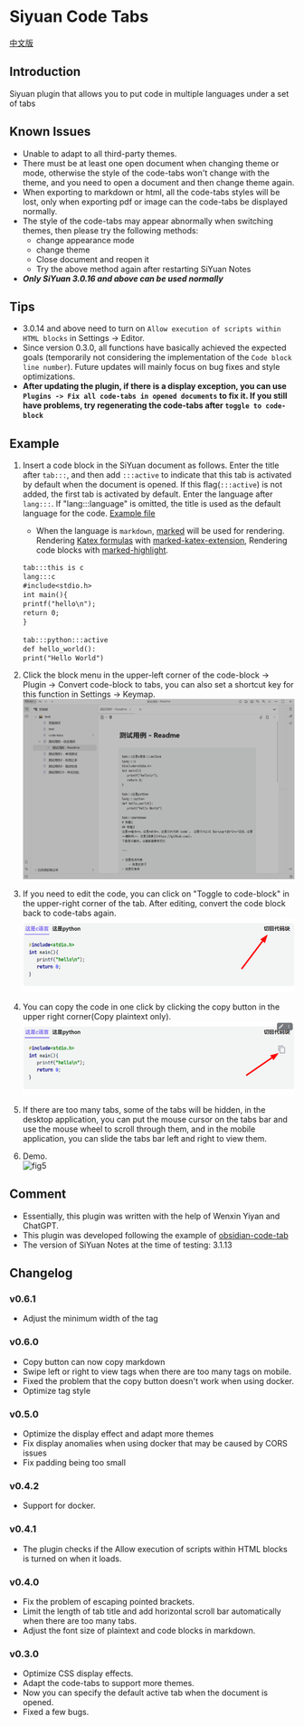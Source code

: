 # Siyuan Code Tabs

[中文版](./README_zh_CN.md)

## Introduction

Siyuan plugin that allows you to put code in multiple languages under a set of tabs

## Known Issues

- Unable to adapt to all third-party themes.
- There must be at least one open document when changing theme or mode, otherwise the style of the code-tabs won't
  change with the theme, and you need to open a document and then change theme again.
- When exporting to markdown or html, all the code-tabs styles will be lost, only when exporting pdf or image can the
  code-tabs be displayed normally.
- The style of the code-tabs may appear abnormally when switching themes, then please try the following methods:
    - change appearance mode
    - change theme
    - Close document and reopen it
    - Try the above method again after restarting SiYuan Notes
- ***Only SiYuan 3.0.16 and above can be used normally***

## Tips

- 3.0.14 and above need to turn on `Allow execution of scripts within HTML blocks` in Settings -> Editor.
- Since version 0.3.0, all functions have basically achieved the expected goals (temporarily not considering the
  implementation of the `Code block line number`). Future updates will mainly focus on bug fixes and style
  optimizations.
- **After updating the plugin, if there is a display exception, you can
  use `Plugins -> Fix all code-tabs in opened documents` to fix it. If you still have problems, try regenerating the
  code-tabs after `toggle to code-block`**

## Example

1. Insert a code block in the SiYuan document as follows. Enter the title after `tab:::`, and then add `:::active` to
   indicate that this tab is activated by default when the document is opened. If this flag(`:::active`) is not added,
   the first tab is activated by default. Enter the language after `lang:::`. If "lang:::language" is omitted, the title
   is used as the default language for the code. [Example file](./asset/example.md)
    - When the language is `markdown`, [marked](https://github.com/markedjs/marked) will be used for rendering.
      Rendering [Katex formulas](https://katex.org)
      with [marked-katex-extension](https://github.com/UziTech/marked-katex-extension), Rendering code blocks
      with [marked-highlight](https://github.com/markedjs/marked-highlight).
   ```
   tab:::this is c
   lang:::c
   #include<stdio.h>
   int main(){
   printf("hello\n");
   return 0;
   }
   
   tab:::python:::active
   def hello_world():
   print("Hello World")
   ```

2. Click the block menu in the upper-left corner of the code-block -> Plugin -> Convert code-block to tabs, you can also
   set a shortcut key for this function in Settings -> Keymap.
   ![fig2](./asset/2.gif)

3. If you need to edit the code, you can click on "Toggle to code-block" in the upper-right corner of the tab. After
   editing, convert the code block back to code-tabs again.
   ![fig3](./asset/3.png)
4. You can copy the code in one click by clicking the copy button in the upper right corner(Copy plaintext only).  
   ![fig4](./asset/4.png)
5. If there are too many tabs, some of the tabs will be hidden, in the desktop application, you can put the mouse cursor
   on the tabs bar and use the mouse wheel to scroll through them, and in the mobile application, you can slide the tabs
   bar left and right to view them.
6. Demo.  
   ![fig5](./asset/demo.gif)

## Comment

- Essentially, this plugin was written with the help of Wenxin Yiyan and ChatGPT.
- This plugin was developed following the example of [obsidian-code-tab](https://github.com/lazyloong/obsidian-code-tab)
- The version of SiYuan Notes at the time of testing: 3.1.13

## Changelog

### v0.6.1

- Adjust the minimum width of the tag

### v0.6.0

- Copy button can now copy markdown
- Swipe left or right to view tags when there are too many tags on mobile.
- Fixed the problem that the copy button doesn't work when using docker.
- Optimize tag style

### v0.5.0

- Optimize the display effect and adapt more themes
- Fix display anomalies when using docker that may be caused by CORS issues
- Fix padding being too small

### v0.4.2

- Support for docker.

### v0.4.1

- The plugin checks if the Allow execution of scripts within HTML blocks is turned on when it loads.

### v0.4.0

- Fix the problem of escaping pointed brackets.
- Limit the length of tab title and add horizontal scroll bar automatically when there are too many tabs.
- Adjust the font size of plaintext and code blocks in markdown.

### v0.3.0

- Optimize CSS display effects.
- Adapt the code-tabs to support more themes.
- Now you can specify the default active tab when the document is opened.
- Fixed a few bugs.